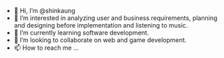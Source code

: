 - 👋 Hi, I’m @shinkaung
- 👀 I’m interested in analyzing user and business requirements, planning and designing before implementation and listening to music.
- 🌱 I’m currently learning software development.
- 💞️ I’m looking to collaborate on web and game development.
- 📫 How to reach me ...

<!---
shinkaung/shinkaung is a ✨ special ✨ repository because its `README.md` (this file) appears on your GitHub profile.
You can click the Preview link to take a look at your changes.
--->
